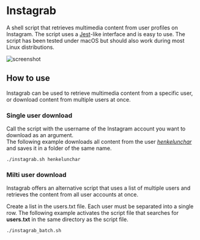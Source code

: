 # Instagrab
  
A shell script that retrieves multimedia content from user profiles on Instagram. The script uses a [Jest](https://jestjs.io/)-like interface and is easy to use. The script has been tested under macOS but should also work during most Linux distributions.

![screenshot](https://drive.google.com/uc?id=1pC-Y-VzL7kGRBW_uqs8kVgAHDnjffyyO)

## How to use

Instagrab can be used to retrieve multimedia content from a specific user, or download content from multiple users at once.

### Single user download
  Call the script with the username of the Instagram account you want to download as an argument.   
The following example downloads all content from the user *[henkelunchar](https://www.instagram.com/henkelunchar/?hl=en)* and saves it in a folder of the same name.

```console
./instagrab.sh henkelunchar
```

### Milti user download

Instagrab offers an alternative script that uses a list of multiple users and retrieves the content from all user accounts at once.

Create a list in the users.txt file. Each user must be separated into a single row. The following example activates the script file that searches for **users.txt** in the same directory as the script file.

```console
./instagrab_batch.sh
```
